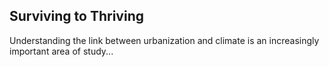 ## Surviving to Thriving
Understanding the link between urbanization and climate is an increasingly important area of study...

